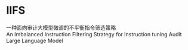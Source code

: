 # IIFS
一种面向审计大模型微调的不平衡指令筛选策略<br>
An Imbalanced Instruction Filtering Strategy for  Instruction tuning Audit Large Language Model

